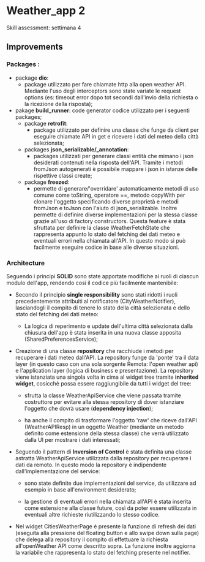 # Weather_app 2

Skill assessment: settimana 4

## Improvements

### Packages :

- package **dio**:
    - package utilizzato per fare chiamate http alla open weather API. Mediante l'uso degli
      interceptors sono state variate le request options (es: timeout error dopo tot secondi
      dall'invio della richiesta o la ricezione della risposta);
- pakage **build_runner**: code generator codice utilizzato per i seguenti packages;
    - package **retrofit**:
        - package utilizzato per definire una classe che funge da client per eseguire chiamate API
          in get e ricevere i dati del meteo della città selezionata;
    - packages **json_serializable/_annotation**:
        - packages utilizzati per generare classi entità che mimano i json desiderati contenuti
          nella risposta dell'API. Tramite i metodi fromJson autogenerati è possibile mappare i json
          in istanze delle rispettive classi create;
    - package **freezed**:
        - permette di generare/'overridare' automaticamente metodi di uso comune come toString,
          operatore ==, metodo copyWith per clonare l'oggetto specificando diverse proprietà e
          metodi fromJson e toJson con l'aiuto di json_serializable. Inoltre permette di definire
          diverse implementazioni per la stessa classe grazie all'uso di factory constructors.
          Questa feature è stata sfruttata per definire la classe WeatherFetchState che rappresenta
          appunto lo stato del fetching dei dati meteo e eventuali errori nella chiamata all'API. In
          questo modo si può facilmente eseguire codice in base alle diverse situazioni.

### Architecture

Seguendo i principi **SOLID** sono state apportate modifiche ai ruoli di ciascun modulo dell'app,
rendendo così il codice più facilmente mantenibile:

- Secondo il principio **single responsibility** sono stati ridotti i ruoli precedentemente
  attribuiti al notificatore (CityWeatherNotifier), lasciandogli il compito di tenere lo stato della
  città selezionata e dello stato del fetching dei dati meteo:
    - La logica di reperimento e update dell'ultima città selezionata dalla chiusura dell'app è
      stata inserita in una nuova classe apposita (SharedPreferencesService);

- Creazione di una classe **repository** che racchiude i metodi per recuperare i dati meteo
  dall'API. La repository funge da 'ponte' tra il data layer (in questo caso con una sola sorgente
  Remota: l'open weather api) e l'application layer (logica di business e presentazione). La
  repository viene istanziata una singola volta in cima al widget tree tramite **inherited widget**,
  cosicchè possa essere raggiungibile da tutti i widget del tree:
    - sfrutta la classe WeatherApiService che viene passata tramite costruttore per evitare alla
      stessa repository di dover istanziare l'oggetto che dovrà usare (**dependency injection**);

    - ha anche il compito di trasformare l'oggetto 'raw' che riceve dall'API (WeatherAPIResp) in un
      oggetto Weather (mediante un metodo definito come estensione della stessa classe) che verrà
      utilizzato dalla UI per mostrare i dati interessati;

- Seguendo il pattern di **Inversion of Control** è stata definita una classe astratta
  WeatherApiService utilizzata dalla repository per recuperare i dati da remoto. In questo modo la
  repository è indipendente dall'implementazione del service:
    - sono state definite due implementazioni del service, da utilizzare ad esempio in base
      all'environment desiderato;

    - la gestione di eventuali errori nella chiamata all'API è stata inserita come estensione alla
      classe future, così da poter essere utilizzata in eventuali altre richieste riutilizzando lo
      stesso codice.

- Nel widget CitiesWeatherPage è presente la funzione di refresh dei dati (eseguita alla pressione
  del floating button e allo swipe down sulla page) che delega alla repository il compito di
  effettuare la richiesta all'openWeather API come descritto sopra. La funzione inoltre aggiorna la
  variabile che rappresenta lo stato del fetching presente nel notifier.